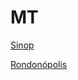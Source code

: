 # MT

[Sinop](https://quantimportbrazil.github.io/Sinop-MT/)

[Rondonópolis](https://quantimportbrazil.github.io/Rondonopolis-MT/)

